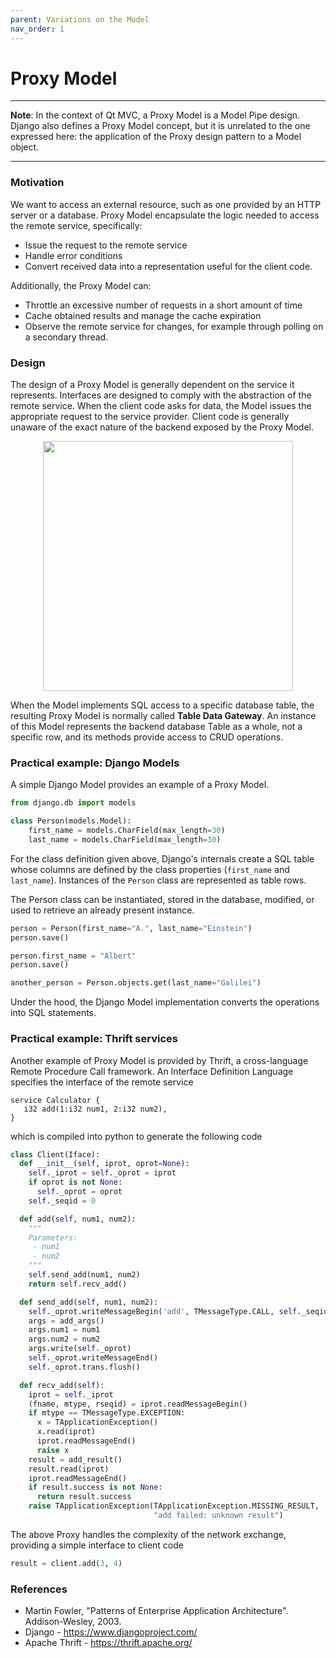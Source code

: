 ```yaml
---
parent: Variations on the Model
nav_order: 1
---
```

<!--- Done -->
# Proxy Model

-----------
**Note**: In the context of Qt MVC, a Proxy Model is a Model Pipe design.
Django also defines a Proxy Model concept, but it is unrelated to the one 
expressed here: the application of the Proxy design pattern to a Model object.

-----------

### Motivation

We want to access an external resource, such as one provided by an HTTP 
server or a database. Proxy Model encapsulate the logic needed to access 
the remote service, specifically:

- Issue the request to the remote service
- Handle error conditions
- Convert received data into a representation useful for the client code.

Additionally, the Proxy Model can:

- Throttle an excessive number of requests in a short amount of time
- Cache obtained results and manage the cache expiration
- Observe the remote service for changes, for example through
  polling on a secondary thread.

### Design

The design of a Proxy Model is generally dependent on the service it 
represents. Interfaces are designed to comply with the abstraction of the
remote service. When the client code asks for data, the Model issues the 
appropriate request to the service provider. Client code is generally 
unaware of the exact nature of the backend exposed by the Proxy Model.

<p align="center">
    <img src="images/proxy_model/proxy_model.png" width="400" />
</p>

When the Model implements SQL access to a specific database table, the resulting
Proxy Model is normally called **Table Data Gateway**. An instance of this Model
represents the backend database Table as a whole, not a specific row, and its 
methods provide access to CRUD operations.

### Practical example: Django Models

A simple Django Model provides an example of a Proxy Model.

```python
from django.db import models

class Person(models.Model):
    first_name = models.CharField(max_length=30)
    last_name = models.CharField(max_length=30)
```

For the class definition given above, Django's internals create a SQL table 
whose columns are defined by the class properties (`first_name` and `last_name`). 
Instances of the `Person` class are represented as table rows. 

The Person class can be instantiated, stored in the database, modified, or 
used to retrieve an already present instance. 

```python
person = Person(first_name="A.", last_name="Einstein")
person.save()

person.first_name = "Albert"
person.save()

another_person = Person.objects.get(last_name="Galilei")
```

Under the hood, the Django Model implementation converts the operations into SQL statements.

### Practical example: Thrift services

Another example of Proxy Model is provided by Thrift, a cross-language Remote Procedure Call
framework. An Interface Definition Language specifies the interface of the remote service

```idl
service Calculator {
   i32 add(1:i32 num1, 2:i32 num2),
}
```

which is compiled into python to generate the following code

```python
class Client(Iface):
  def __init__(self, iprot, oprot=None):
    self._iprot = self._oprot = iprot
    if oprot is not None:
      self._oprot = oprot
    self._seqid = 0

  def add(self, num1, num2):
    """
    Parameters:
     - num1
     - num2
    """
    self.send_add(num1, num2)
    return self.recv_add()

  def send_add(self, num1, num2):
    self._oprot.writeMessageBegin('add', TMessageType.CALL, self._seqid)
    args = add_args()
    args.num1 = num1
    args.num2 = num2
    args.write(self._oprot)
    self._oprot.writeMessageEnd()
    self._oprot.trans.flush()

  def recv_add(self):
    iprot = self._iprot
    (fname, mtype, rseqid) = iprot.readMessageBegin()
    if mtype == TMessageType.EXCEPTION:
      x = TApplicationException()
      x.read(iprot)
      iprot.readMessageEnd()
      raise x
    result = add_result()
    result.read(iprot)
    iprot.readMessageEnd()
    if result.success is not None:
      return result.success
    raise TApplicationException(TApplicationException.MISSING_RESULT, 
                                "add failed: unknown result")
```

The above Proxy handles the complexity of the network exchange, providing a simple interface to 
client code

```python
result = client.add(3, 4)
```

### References

- Martin Fowler, "Patterns of Enterprise Application Architecture". Addison-Wesley, 2003.
- Django - https://www.djangoproject.com/
- Apache Thrift - https://thrift.apache.org/

